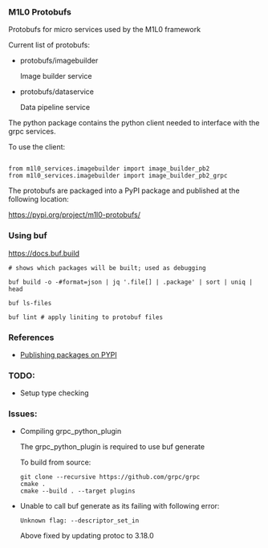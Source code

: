### M1L0 Protobufs

Protobufs for micro services used by the M1L0 framework

Current list of protobufs:

* protobufs/imagebuilder

  Image builder service

* protobufs/dataservice

  Data pipeline service


The python package contains the python client needed to interface with the grpc services.

To use the client:
```

from m1l0_services.imagebuilder import image_builder_pb2
from m1l0_services.imagebuilder import image_builder_pb2_grpc

```

The protobufs are packaged into a PyPI package and published at the following location:

https://pypi.org/project/m1l0-protobufs/


### Using buf

https://docs.buf.build

```
# shows which packages will be built; used as debugging

buf build -o -#format=json | jq '.file[] | .package' | sort | uniq | head

buf ls-files

buf lint # apply liniting to protobuf files
```


### References

* [Publishing packages on PYPI](https://packaging.python.org/tutorials/packaging-projects/)


### TODO:

* Setup type checking


### Issues:

* Compiling grpc_python_plugin

  The grpc_python_plugin is required to use buf generate

  To build from source:
  ```
  git clone --recursive https://github.com/grpc/grpc
  cmake .
  cmake --build . --target plugins
  ```

* Unable to call buf generate as its failing with following error:
  ```
  Unknown flag: --descriptor_set_in
  ```

  Above fixed by updating protoc to 3.18.0
